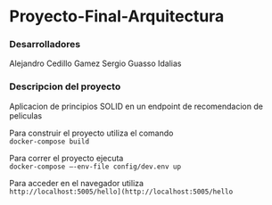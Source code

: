 # Proyecto-Final-Arquitectura
### Desarrolladores
Alejandro Cedillo Gamez
Sergio Guasso Idalias

### Descripcion del proyecto
Aplicacion de principios SOLID en un endpoint de recomendacion de peliculas

Para construir el proyecto utiliza el comando \
`docker-compose build`

Para correr el proyecto ejecuta \
`docker-compose –-env-file config/dev.env up`

Para acceder en el navegador utiliza \
`http://localhost:5005/hello](http://localhost:5005/hello`
